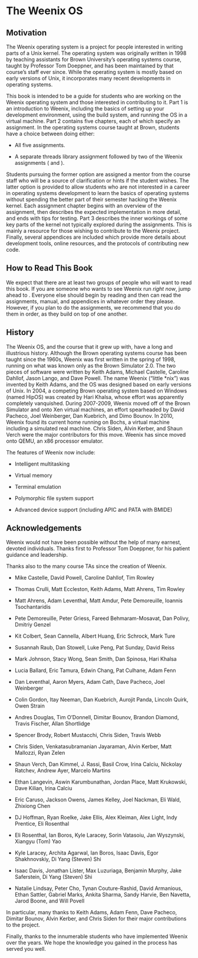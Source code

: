 The Weenix OS
=============

Motivation
----------

The Weenix operating system is a project for people interested in
writing parts of a Unix kernel. The operating system was originally
written in 1998 by teaching assistants for Brown University’s operating
systems course, taught by Professor Tom Doeppner, and has been
maintained by that course’s staff ever since. While the operating system
is mostly based on early versions of Unix, it incorporates many recent
developments in operating systems.

This book is intended to be a guide for students who are working on the
Weenix operating system and those interested in contributing to it. Part
1 is an introduction to Weenix, including the basics of setting up your
development environment, using the build system, and running the OS in a
virtual machine. Part 2 contains five chapters, each of which specify an
assignment. In the operating systems course taught at Brown, students
have a choice between doing either:

-   All five assignments.

-   A separate threads library assignment followed by two of the Weenix
    assignments ( and ).

Students pursuing the former option are assigned a mentor from the
course staff who will be a source of clarification or hints if the
student wishes. The latter option is provided to allow students who are
not interested in a career in operating systems development to learn the
basics of operating systems without spending the better part of their
semester hacking the Weenix kernel. Each assignment chapter begins with
an overview of the assignment, then describes the expected
implementation in more detail, and ends with tips for testing. Part 3
describes the inner workings of some key parts of the kernel not
typically explored during the assignments. This is mainly a resource for
those wishing to contribute to the Weenix project. Finally, several
appendices are included which provide more details about development
tools, online resources, and the protocols of contributing new code.

How to Read This Book
---------------------

We expect that there are at least two groups of people who will want to
read this book. If you are someone who wants to see Weenix run *right
now*, jump ahead to . Everyone else should begin by reading and then can
read the assignments, manual, and appendices in whatever order they
please. However, if you plan to do the assignments, we recommend that
you do them in order, as they build on top of one another.

History
-------

The Weenix OS, and the course that it grew up with, have a long and
illustrious history. Although the Brown operating systems course has
been taught since the 1960s, Weenix was first written in the spring of
1998, running on what was known only as the Brown Simulator 2.0. The two
pieces of software were written by Keith Adams, Michael Castelle,
Caroline Dahllof, Jason Lango, and Dave Powell. The name Weenix (“little
\*nix”) was invented by Keith Adams, and the OS was designed based on
early versions of Unix. In 2004, a competing Brown operating system
based on Windows (named HipOS) was created by Hari Khalsa, whose effort
was apparently completely vanquished. During 2007-2009, Weenix moved off
of the Brown Simulator and onto Xen virtual machines, an effort
spearheaded by David Pacheco, Joel Weinberger, Dan Kuebrich, and Dimo
Bounov. In 2010, Weenix found its current home running on Bochs, a
virtual machine including a simulated real machine. Chris Siden, Alvin
Kerber, and Shaun Verch were the major contributors for this move.
Weenix has since moved onto QEMU, an x86 processor emulator.

The features of Weenix now include:

-   Intelligent multitasking

-   Virtual memory

-   Terminal emulation

-   Polymorphic file system support

-   Advanced device support (including APIC and PATA with BMIDE)

Acknowledgements
----------------

Weenix would not have been possible without the help of many earnest,
devoted individuals. Thanks first to Professor Tom Doeppner, for his
patient guidance and leadership.

Thanks also to the many course TAs since the creation of Weenix.

-   Mike Castelle, David Powell, Caroline Dahllof, Tim Rowley

-   Thomas Crulli, Matt Eccleston, Keith Adams, Matt Ahrens, Tim Rowley

-   Matt Ahrens, Adam Leventhal, Matt Amdur, Pete Demoreuille, Ioannis
    Tsochantaridis

-   Pete Demoreuille, Peter Griess, Fareed Behmaram-Mosavat, Dan Polivy,
    Dmitriy Genzel

-   Kit Colbert, Sean Cannella, Albert Huang, Eric Schrock, Mark Ture

-   Susannah Raub, Dan Stowell, Luke Peng, Pat Sunday, David Reiss

-   Mark Johnson, Stacy Wong, Sean Smith, Dan Spinosa, Hari Khalsa

-   Lucia Ballard, Eric Tamura, Edwin Chang, Pat Culhane, Adam Fenn

-   Dan Leventhal, Aaron Myers, Adam Cath, Dave Pacheco, Joel Weinberger

-   Colin Gordon, Itay Neeman, Dan Kuebrich, Aurojit Panda, Lincoln
    Quirk, Owen Strain

-   Andres Douglas, Tim O’Donnell, Dimitar Bounov, Brandon Diamond,
    Travis Fischer, Allan Shortlidge

-   Spencer Brody, Robert Mustacchi, Chris Siden, Travis Webb

-   Chris Siden, Venkatasubramanian Jayaraman, Alvin Kerber, Matt
    Mallozzi, Ryan Zelen

-   Shaun Verch, Dan Kimmel, J. Rassi, Basil Crow, Irina Calciu,
    Nickolay Ratchev, Andrew Ayer, Marcelo Martins

-   Ethan Langevin, Aswin Karumbunathan, Jordan Place, Matt Krukowski,
    Dave Kilian, Irina Calciu

-   Eric Caruso, Jackson Owens, James Kelley, Joel Nackman, Eli Wald,
    Zhixiong Chen

-   DJ Hoffman, Ryan Roelke, Jake Ellis, Alex Kleiman, Alex Light, Indy
    Prentice, Eli Rosenthal

-   Eli Rosenthal, Ian Boros, Kyle Laracey, Sorin Vatasoiu, Jan
    Wyszynski, Xiangyu (Tom) Yao

-   Kyle Laracey, Archita Agarwal, Ian Boros, Isaac Davis, Egor
    Shakhnovskiy, Di Yang (Steven) Shi

-   Isaac Davis, Jonathan Lister, Max Luzuriaga, Benjamin Murphy, Jake
    Saferstein, Di Yang (Steven) Shi

-   Natalie Lindsay, Peter Cho, Tynan Couture-Rashid, David Armanious, 
    Ethan Sattler, Gabriel Marks, Ankita Sharma, Sandy Harvie, Ben
    Navetta, Jarod Boone, and Will Povell

In particular, many thanks to Keith Adams, Adam Fenn, Dave Pacheco,
Dimitar Bounov, Alvin Kerber, and Chris Siden for their major
contributions to the project.

Finally, thanks to the innumerable students who have implemented Weenix
over the years. We hope the knowledge you gained in the process has
served you well.

